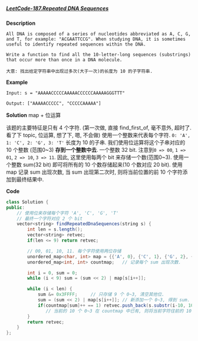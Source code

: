 ##### [LeetCode-187.Repeated DNA Sequences](https://leetcode.com/problems/repeated-dna-sequences/)

**Description**
```
All DNA is composed of a series of nucleotides abbreviated as A, C, G, and T, for example: "ACGAATTCCG". When studying DNA, it is sometimes useful to identify repeated sequences within the DNA.

Write a function to find all the 10-letter-long sequences (substrings) that occur more than once in a DNA molecule.

大意: 找出给定字符串中出现过多次(大于一次)的长度为 10 的子字符串.
```

**Example**
```
Input: s = "AAAAACCCCCAAAAACCCCCCAAAAAGGGTTT"

Output: ["AAAAACCCCC", "CCCCCAAAAA"]
```

**Solution**
map + 位运算

该题的主要特征是只有 4 个字符.
(第一次做, 直接 find_first_of, 毫不意外, 超时了. 看了下 topic, 位运算, 想了下, 嗯, 不会做)
使用一个整数来代表每个字符. `0: 'A', 1: 'C', 2: 'G', 3: 'T'`
长度为 10 的子串. 我们使用位运算将这个子串对应的 10 个整数 (范围0~3) **存到一个整数中去**.
一个整数 32 bit. 注意到`0 => 00`, `1 => 01`, `2 => 10`, `3 => 11`.
因此, 这里使用每两个 bit 来存储一个数(范围0~3).
使用一个整数 sum(32 bit) 即可将所有的 10 个数存储起来(10 个数对应 20 bit).
使用 map 记录 sum 出现次数, 当 sum 出现第二次时, 则将当前位置的前 10 个字符添加到最终结果中.

**Code**
```java
class Solution {
public:
	// 使用位来存储每个字符 'A', 'C', 'G', 'T'
    // 最终一个字符对应 2 个 bit
    vector<string> findRepeatedDnaSequences(string s) {
        int len = s.length();
        vector<string> retvec;
        if(len <= 9) return retvec;

        // 00, 01, 10, 11. 每个字符使用两位存储
        unordered_map<char, int> map = {{'A', 0}, {'C', 1}, {'G', 2}, {'T', 3}};
        unordered_map<int, int> countmap;	// 记录每个 sum 出现次数.

       	int i = 0, sum = 0;
       	while (i < 9) sum = (sum << 2) | map[s[i++]];

       	while (i < len) {
       		sum &= 0x3FFFF;		// 只存储 9 个 0~3, 清空其他位.
       		sum = (sum << 2) | map[s[i++]];	// 新添加一个 0~3, 得到 sum.
       		if(countmap[sum]++ == 1) retvec.push_back(s.substr(i-10, 10));
               // 当前的 10 个 0~3 在 countmap 中已有, 则将当前字符往前的 10 个字串添加到 retvec 中.
       	}
       	return retvec;
    }
};
```

